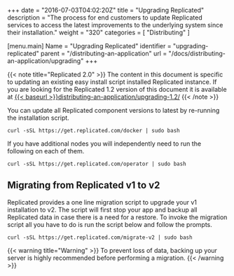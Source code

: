 +++
date = "2016-07-03T04:02:20Z"
title = "Upgrading Replicated"
description = "The process for end customers to update Replicated services to access the latest improvements to the underlying system since their installation."
weight = "320"
categories = [ "Distributing" ]

[menu.main]
Name       = "Upgrading Replicated"
identifier = "upgrading-replicated"
parent     = "/distributing-an-application"
url        = "/docs/distributing-an-application/upgrading"
+++

{{< note title="Replicated 2.0" >}}
The content in this document is specific to updating an existing easy install script installed
Replicated instance. If you are looking for the
Replicated 1.2 version of this document it is available at
<a href="distributing-an-application/upgrading-1.2/">{{< baseurl >}}distributing-an-application/upgrading-1.2/</a>
{{< /note >}}

You can update all Replicated component versions to latest by re-running the installation
script.

```shell
curl -sSL https://get.replicated.com/docker | sudo bash
```

If you have additional nodes you will independently need to run the following on each of them.

```shell
curl -sSL https://get.replicated.com/operator | sudo bash
```

## Migrating from Replicated v1 to v2
Replicated provides a one line migration script to upgrade your v1 installation to v2. The script will first stop your app 
and backup all Replicated data in case there is a need for a restore. To invoke the migration script all you have to do 
is run the script below and follow the prompts.

```shell
curl -sSL https://get.replicated.com/migrate-v2 | sudo bash
```

{{< warning title="Warning" >}}
To prevent loss of data, backing up your server is highly recommended before performing a migration.
{{< /warning >}}
